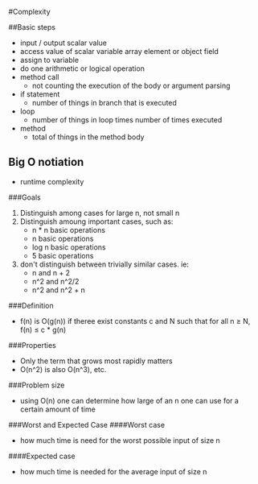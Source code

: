 #Complexity

##Basic steps
+ input / output scalar value
+ access value of scalar variable array element or object field
+ assign to variable
+ do one arithmetic or logical operation
+ method call
    + not counting the execution of the body or argument parsing
+ if statement
    + number of things in branch that is executed
+ loop
    + number of things in loop times number of times executed
+ method
    + total of things in the method body

## Big O notiation
+ runtime complexity

###Goals
1. Distinguish among cases for large n, not small n
2. Distinguish amoung important cases, such as:
    + n * n basic operations
    + n basic operations
    + log n basic operations
    + 5 basic operations
3. don't distinguish between trivially similar cases. ie:
    + n and n + 2
    + n^2 and n^2/2
    + n^2 and n^2 + n

###Definition
+ f(n) is O(g(n)) if theree exist constants c and N such that for all n ≥ N, f(n) ≤ c * g(n)

###Properties
+ Only the term that grows most rapidly matters
+ O(n^2) is also O(n^3), etc.

###Problem size
+ using O(n) one can determine how large of an n one can use for a certain amount of time

###Worst and Expected Case
####Worst case
+ how much time is need for the worst possible input of size n

####Expected case
+ how much time is needed for the average input of size n
